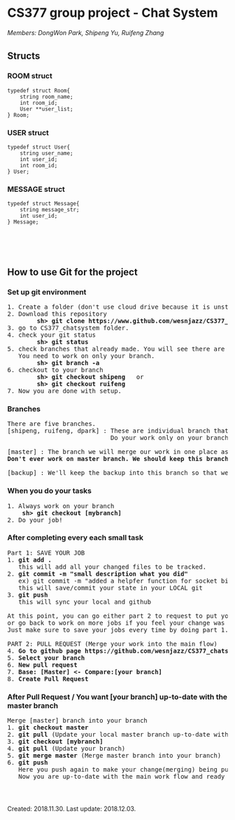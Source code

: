 # CS377 group project - Chat System
###### Members: DongWon Park, Shipeng Yu, Ruifeng Zhang

## Structs
### ROOM struct
    typedef struct Room{
        string room_name;
        int room_id;
        User **user_list;
    } Room;
### USER struct
    typedef struct User{
        string user_name;
        int user_id;
        int room_id;
    } User;
### MESSAGE struct
    typedef struct Message{
        string message_str;
        int user_id;
    } Message;
    

<br><br><br>
## How to use Git for the project
### Set up git environment
<pre>
1. Create a folder (don't use cloud drive because it is unstable to work with github)
2. Download this repository
        <b>sh> git clone https://www.github.com/wesnjazz/CS377_chatsystem.git</b>
3. go to CS377_chatsystem folder.
4. check your git status
        <b>sh> git status</b>
5. check branches that already made. You will see there are individual branches for each member.
   You need to work on only your branch.
        <b>sh> git branch -a</b>
6. checkout to your branch
        <b>sh> git checkout shipeng</b>   or
        <b>sh> git checkout ruifeng</b>
7. Now you are done with setup.
</pre>

### Branches
<pre>
There are five branches.
[shipeng, ruifeng, dpark] : These are individual branch that we work on separately.
                            Do your work only on your branch.

[master] : The branch we will merge our work in one place as we develop our project.
<b>Don't ever work on master branch. We should keep this branch stable.</b>

[backup] : We'll keep the backup into this branch so that we can always go back and never lose our job.
</pre>

### When you do your tasks
<pre>
1. Always work on your branch
    <b>sh> git checkout [mybranch]</b>
2. Do your job!
</pre>

### After completing every each small task
<pre>
Part 1: SAVE YOUR JOB
1. <b>git add .</b>
   this will add all your changed files to be tracked.
2. <b>git commit -m "small description what you did"</b> 
   ex) git commit -m "added a helpfer function for socket binding, fixed a segfault bug"
   this will save/commit your state in your LOCAL git
3. <b>git push</b>
   this will sync your local and github

At this point, you can go either part 2 to request to put your work into main flow, 
or go back to work on more jobs if you feel your change was small.
Just make sure to save your jobs every time by doing part 1.

PART 2: PULL REQUEST (Merge your work into the main flow)
4. <b>Go to github page https://github.com/wesnjazz/CS377_chatsystem</b>
5. <b>Select your branch</b>
6. <b>New pull request</b>
7. <b>Base: [Master] <- Compare:[your branch]</b>
8. <b>Create Pull Request</b>
</pre>

### After Pull Request / You want [your branch] up-to-date with the master branch
<pre>
Merge [master] branch into your branch
1. <b>git checkout master</b>
2. <b>git pull</b> (Update your local master branch up-to-date with github)
3. <b>git checkout [mybranch]</b>
4. <b>git pull</b> (Update your branch)
5. <b>git merge master</b> (Merge master branch into your branch)
6. <b>git push</b>
   Here you push again to make your change(merging) being published into github.
   Now you are up-to-date with the main work flow and ready to develop next level!
</pre>

### 

<br><br>
Created: 2018.11.30.
Last update: 2018.12.03.
